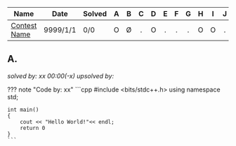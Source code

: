 | Name                                                         | Date       | Solved |  A   |  B   |  C   |  D   |  E   |  F   |  G   |  H   |  I   |  J   |
| ------------------------------------------------------------ | ---------- | ------ | :--: | :--: | :--: | :--: | :--: | :--: | :--: | :--: | :--: | :--: |
| [Contest Name](https://link) | 9999/1/1 | 0/0   |  O   |  Ø   |  .   |  O   |  .   |  .   |  .   |  O   |  O   |  .   |


## A. 

*solved by: xx 00:00(-x) upsolved by:*

??? note "Code by: xx"
    ```cpp
    #include <bits/stdc++.h>
    using namespace std;

    int main()
    {
        cout << "Hello World!"<< endl;
        return 0
    }
    ```

